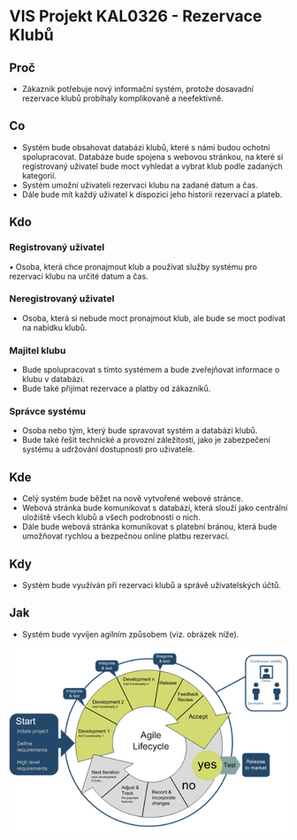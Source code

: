 # VIS Projekt KAL0326 - Rezervace Klubů

## Proč
- Zákazník potřebuje nový informační systém, protože dosavadní rezervace klubů probíhaly komplikovaně a neefektivně.

## Co
- Systém bude obsahovat databázi klubů, které s námi budou ochotni spolupracovat. Databáze bude spojena s webovou stránkou, na které si registrovaný uživatel bude moct vyhledat a vybrat klub podle zadaných kategorií. 
- Systém umožní uživateli rezervaci klubu na zadané datum a čas. 
- Dále bude mít každý uživatel k dispozici jeho historii rezervací a plateb. 

## Kdo
### Registrovaný uživatel 
▪ Osoba, která chce pronajmout klub a používat služby systému pro rezervaci klubu na určité datum a čas. 
### Neregistrovaný uživatel 
- Osoba, která si nebude moct pronajmout klub, ale bude se moct podívat na nabídku klubů. 
### Majitel klubu
- Bude spolupracovat s tímto systémem a bude zveřejňovat informace o klubu v databázi.  
- Bude také přijímat rezervace a platby od zákazníků. 
### Správce systému 
- Osoba nebo tým, který bude spravovat systém a databázi klubů. 
- Bude také řešit technické a provozní záležitosti, jako je zabezpečení systému a udržování dostupnosti pro uživatele.

## Kde
- Celý systém bude běžet na nově vytvořené webové stránce. 
- Webová stránka bude komunikovat s databází, která slouží jako centrální uložiště všech klubů a všech podrobností o nich.
- Dále bude webová stránka komunikovat s platební bránou, která bude umožňovat rychlou a bezpečnou online platbu rezervací. 

## Kdy
- Systém bude využíván při rezervaci klubů a správě uživatelských účtů.

## Jak
- Systém bude vyvíjen agilním způsobem (viz. obrázek níže).

![Alt text](VIS_agile.png)
